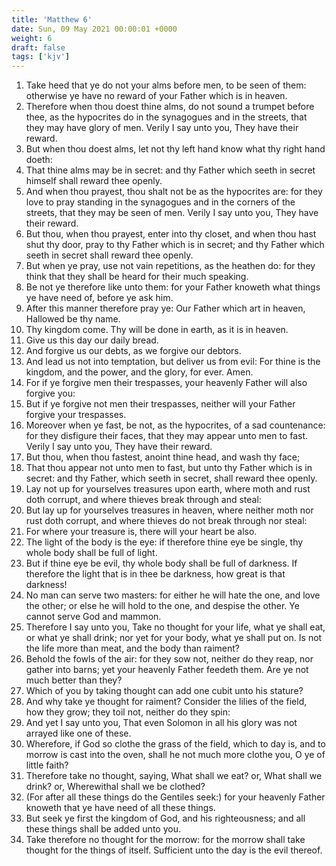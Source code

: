 ```yaml
---
title: 'Matthew 6'
date: Sun, 09 May 2021 00:00:01 +0000
weight: 6
draft: false
tags: ['kjv'] 
---
```


1. Take heed that ye do not your alms before men, to be seen of them: otherwise ye have no reward of your Father which is in heaven.
2. Therefore when thou doest thine alms, do not sound a trumpet before thee, as the hypocrites do in the synagogues and in the streets, that they may have glory of men. Verily I say unto you, They have their reward.
3. But when thou doest alms, let not thy left hand know what thy right hand doeth:
4. That thine alms may be in secret: and thy Father which seeth in secret himself shall reward thee openly.
5. And when thou prayest, thou shalt not be as the hypocrites are: for they love to pray standing in the synagogues and in the corners of the streets, that they may be seen of men. Verily I say unto you, They have their reward.
6. But thou, when thou prayest, enter into thy closet, and when thou hast shut thy door, pray to thy Father which is in secret; and thy Father which seeth in secret shall reward thee openly.
7. But when ye pray, use not vain repetitions, as the heathen do: for they think that they shall be heard for their much speaking.
8. Be not ye therefore like unto them: for your Father knoweth what things ye have need of, before ye ask him.
9. After this manner therefore pray ye: Our Father which art in heaven, Hallowed be thy name.
10. Thy kingdom come. Thy will be done in earth, as it is in heaven.
11. Give us this day our daily bread.
12. And forgive us our debts, as we forgive our debtors.
13. And lead us not into temptation, but deliver us from evil: For thine is the kingdom, and the power, and the glory, for ever. Amen.
14. For if ye forgive men their trespasses, your heavenly Father will also forgive you:
15. But if ye forgive not men their trespasses, neither will your Father forgive your trespasses.
16. Moreover when ye fast, be not, as the hypocrites, of a sad countenance: for they disfigure their faces, that they may appear unto men to fast. Verily I say unto you, They have their reward.
17. But thou, when thou fastest, anoint thine head, and wash thy face;
18. That thou appear not unto men to fast, but unto thy Father which is in secret: and thy Father, which seeth in secret, shall reward thee openly.
19. Lay not up for yourselves treasures upon earth, where moth and rust doth corrupt, and where thieves break through and steal:
20. But lay up for yourselves treasures in heaven, where neither moth nor rust doth corrupt, and where thieves do not break through nor steal:
21. For where your treasure is, there will your heart be also.
22. The light of the body is the eye: if therefore thine eye be single, thy whole body shall be full of light.
23. But if thine eye be evil, thy whole body shall be full of darkness. If therefore the light that is in thee be darkness, how great is that darkness!
24. No man can serve two masters: for either he will hate the one, and love the other; or else he will hold to the one, and despise the other. Ye cannot serve God and mammon.
25. Therefore I say unto you, Take no thought for your life, what ye shall eat, or what ye shall drink; nor yet for your body, what ye shall put on. Is not the life more than meat, and the body than raiment?
26. Behold the fowls of the air: for they sow not, neither do they reap, nor gather into barns; yet your heavenly Father feedeth them. Are ye not much better than they?
27. Which of you by taking thought can add one cubit unto his stature?
28. And why take ye thought for raiment? Consider the lilies of the field, how they grow; they toil not, neither do they spin:
29. And yet I say unto you, That even Solomon in all his glory was not arrayed like one of these.
30. Wherefore, if God so clothe the grass of the field, which to day is, and to morrow is cast into the oven, shall he not much more clothe you, O ye of little faith?
31. Therefore take no thought, saying, What shall we eat? or, What shall we drink? or, Wherewithal shall we be clothed?
32. (For after all these things do the Gentiles seek:) for your heavenly Father knoweth that ye have need of all these things.
33. But seek ye first the kingdom of God, and his righteousness; and all these things shall be added unto you.
34. Take therefore no thought for the morrow: for the morrow shall take thought for the things of itself. Sufficient unto the day is the evil thereof.
